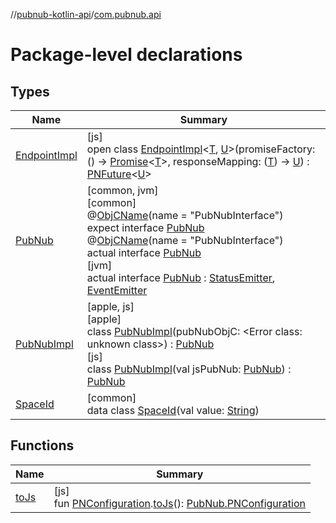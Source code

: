 //[pubnub-kotlin-api](../../index.md)/[com.pubnub.api](index.md)

# Package-level declarations

## Types

| Name | Summary |
|---|---|
| [EndpointImpl](-endpoint-impl/index.md) | [js]<br>open class [EndpointImpl](-endpoint-impl/index.md)&lt;[T](-endpoint-impl/index.md), [U](-endpoint-impl/index.md)&gt;(promiseFactory: () -&gt; [Promise](https://kotlinlang.org/api/latest/jvm/stdlib/kotlin.js/-promise/index.html)&lt;[T](-endpoint-impl/index.md)&gt;, responseMapping: ([T](-endpoint-impl/index.md)) -&gt; [U](-endpoint-impl/index.md)) : [PNFuture](../../../../pubnub-kotlin/pubnub-kotlin-core-api/pubnub-kotlin-core-api/com.pubnub.kmp/-p-n-future/index.md)&lt;[U](-endpoint-impl/index.md)&gt; |
| [PubNub](-pub-nub/index.md) | [common, jvm]<br>[common]<br>@[ObjCName](https://kotlinlang.org/api/latest/jvm/stdlib/kotlin.native/-obj-c-name/index.html)(name = &quot;PubNubInterface&quot;)<br>expect interface [PubNub](-pub-nub/index.md)<br>@[ObjCName](https://kotlinlang.org/api/latest/jvm/stdlib/kotlin.native/-obj-c-name/index.html)(name = &quot;PubNubInterface&quot;)<br>actual interface [PubNub](-pub-nub/index.md)<br>[jvm]<br>actual interface [PubNub](-pub-nub/index.md) : [StatusEmitter](../com.pubnub.api.v2.callbacks/-status-emitter/index.md), [EventEmitter](../../../../pubnub-kotlin/pubnub-kotlin-api/pubnub-kotlin-api/com.pubnub.api.v2.callbacks/-event-emitter/index.md) |
| [PubNubImpl](../../../../pubnub-kotlin/pubnub-kotlin-api/pubnub-kotlin-api/com.pubnub.api/[js]-pub-nub-impl/index.md) | [apple, js]<br>[apple]<br>class [PubNubImpl]([apple]-pub-nub-impl/index.md)(pubNubObjC: <!---  GfmCommand {"@class":"org.jetbrains.dokka.gfm.ResolveLinkGfmCommand","dri":{"packageName":"","classNames":"<Error class: unknown class>","callable":null,"target":{"@class":"org.jetbrains.dokka.links.PointingToDeclaration"},"extra":null}} --->&lt;Error class: unknown class&gt;<!--- --->) : [PubNub](-pub-nub/index.md)<br>[js]<br>class [PubNubImpl]([js]-pub-nub-impl/index.md)(val jsPubNub: [PubNub](../[root]/-pub-nub/index.md)) : [PubNub](-pub-nub/index.md) |
| [SpaceId](-space-id/index.md) | [common]<br>data class [SpaceId](-space-id/index.md)(val value: [String](https://kotlinlang.org/api/latest/jvm/stdlib/kotlin/-string/index.html)) |

## Functions

| Name | Summary |
|---|---|
| [toJs](to-js.md) | [js]<br>fun [PNConfiguration](../../../../pubnub-kotlin/pubnub-kotlin-core-api/pubnub-kotlin-core-api/com.pubnub.api.v2/-p-n-configuration/index.md).[toJs](to-js.md)(): [PubNub.PNConfiguration](../[root]/-pub-nub/-p-n-configuration/index.md) |
